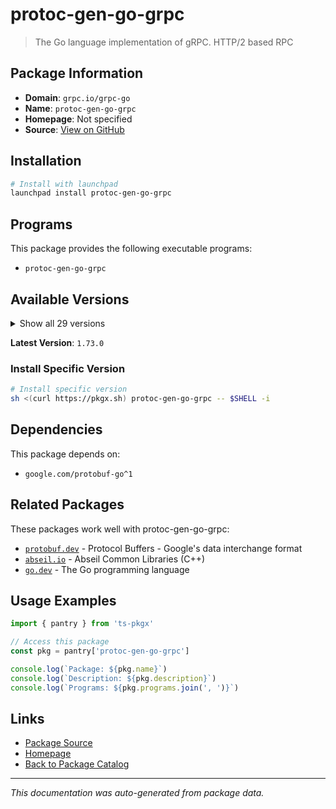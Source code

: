 # protoc-gen-go-grpc

> The Go language implementation of gRPC. HTTP/2 based RPC

## Package Information

- **Domain**: `grpc.io/grpc-go`
- **Name**: `protoc-gen-go-grpc`
- **Homepage**: Not specified
- **Source**: [View on GitHub](https://github.com/pkgxdev/pantry/tree/main/projects/grpc.io/grpc-go/package.yml)

## Installation

```bash
# Install with launchpad
launchpad install protoc-gen-go-grpc
```

## Programs

This package provides the following executable programs:

- `protoc-gen-go-grpc`

## Available Versions

<details>
<summary>Show all 29 versions</summary>

- `1.73.0`, `1.72.2`, `1.72.1`, `1.72.0`, `1.71.3`
- `1.71.2`, `1.71.1`, `1.71.0`, `1.70.0`, `1.69.4`
- `1.69.3`, `1.69.2`, `1.69.0`, `1.68.2`, `1.68.1`
- `1.68.0`, `1.67.3`, `1.67.2`, `1.67.1`, `1.67.0`
- `1.66.3`, `1.66.2`, `1.66.0`, `1.65.1`, `1.65.0`
- `1.64.1`, `1.64.0`, `1.63.3`, `1.63.2`

</details>

**Latest Version**: `1.73.0`

### Install Specific Version

```bash
# Install specific version
sh <(curl https://pkgx.sh) protoc-gen-go-grpc -- $SHELL -i
```

## Dependencies

This package depends on:

- `google.com/protobuf-go^1`

## Related Packages

These packages work well with protoc-gen-go-grpc:

- [`protobuf.dev`](../../protobuf.dev/index.md) - Protocol Buffers - Google's data interchange format
- [`abseil.io`](../../abseil.io/index.md) - Abseil Common Libraries (C++)
- [`go.dev`](../../go.dev/index.md) - The Go programming language

## Usage Examples

```typescript
import { pantry } from 'ts-pkgx'

// Access this package
const pkg = pantry['protoc-gen-go-grpc']

console.log(`Package: ${pkg.name}`)
console.log(`Description: ${pkg.description}`)
console.log(`Programs: ${pkg.programs.join(', ')}`)
```

## Links

- [Package Source](https://github.com/pkgxdev/pantry/tree/main/projects/grpc.io/grpc-go/package.yml)
- [Homepage](#)
- [Back to Package Catalog](../../../package-catalog.md)

---

*This documentation was auto-generated from package data.*
